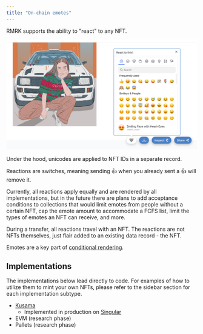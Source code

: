 ```yaml
---
title: "On-chain emotes"
---
```


RMRK supports the ability to "react" to any NFT.

![](../static/img/post_imgs/emote.png)

Under the hood, unicodes are applied to NFT IDs in a separate record.

Reactions are switches, meaning sending 👍 when you already sent a 👍 will remove it.

Currently, all reactions apply equally and are rendered by all implementations, but in the future there are plans to add acceptance conditions to collections that would limit emotes from people without a certain NFT, cap the emote amount to accommodate a FCFS list, limit the types of emotes an NFT can receive, and more.

During a transfer, all reactions travel with an NFT. The reactions are not NFTs themselves, just flair added to an existing data record - the NFT.

Emotes are a key part of [conditional rendering](/lego4-conditional-rendering).

## Implementations

The implementations below lead directly to code. For examples of how to utilize them to mint your own NFTs, please refer to the sidebar section for each implementation subtype.

- [Kusama](https://github.com/rmrk-team/rmrk-spec/blob/master/standards/rmrk2.0.0/interactions/emote.md)
  - Implemented in production on [Singular](https://singular.app)
- EVM (research phase)
- Pallets (research phase)